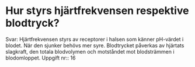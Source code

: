 # Hur styrs hjärtfrekvensen respektive blodtryck?

Svar: Hjärtfrekvensen styrs av receptorer i halsen som känner pH-värdet i blodet. När den sjunker behövs mer syre. Blodtrycket påverkas av hjärtats slagkraft, den totala blodvolymen och motståndet mot blodsträmmen i blodomloppet.
Uppgift nr:: 16